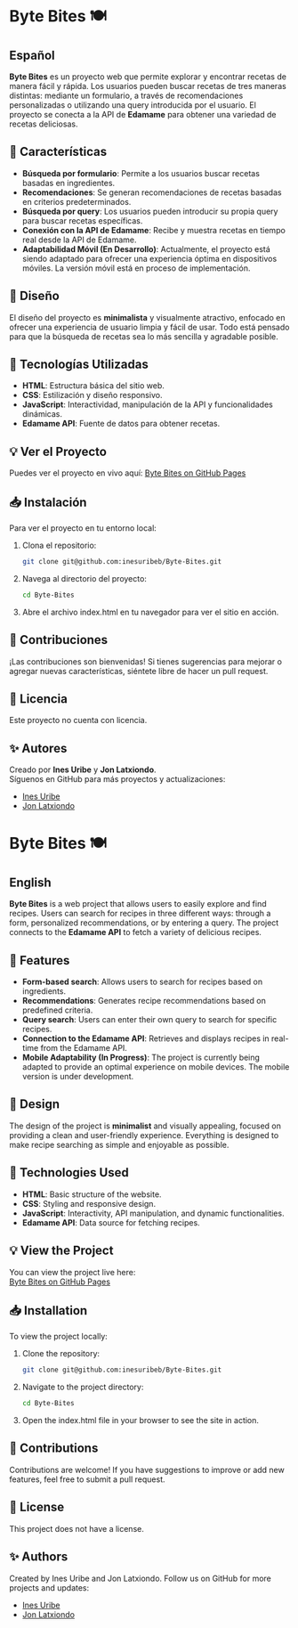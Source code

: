 # Byte Bites 🍽️ 

## Español

**Byte Bites** es un proyecto web que permite explorar y encontrar recetas de manera fácil y rápida. Los usuarios pueden buscar recetas de tres maneras distintas: mediante un formulario, a través de recomendaciones personalizadas o utilizando una query introducida por el usuario. El proyecto se conecta a la API de **Edamame** para obtener una variedad de recetas deliciosas.

## 🌟 Características

- **Búsqueda por formulario**: Permite a los usuarios buscar recetas basadas en ingredientes.
- **Recomendaciones**: Se generan recomendaciones de recetas basadas en criterios predeterminados.
- **Búsqueda por query**: Los usuarios pueden introducir su propia query para buscar recetas específicas.
- **Conexión con la API de Edamame**: Recibe y muestra recetas en tiempo real desde la API de Edamame.
- **Adaptabilidad Móvil (En Desarrollo)**: Actualmente, el proyecto está siendo adaptado para ofrecer una experiencia óptima en dispositivos móviles. La versión móvil está en proceso de implementación.


## 🎨 Diseño

El diseño del proyecto es **minimalista** y visualmente atractivo, enfocado en ofrecer una experiencia de usuario limpia y fácil de usar. Todo está pensado para que la búsqueda de recetas sea lo más sencilla y agradable posible.

## 🚀 Tecnologías Utilizadas

- **HTML**: Estructura básica del sitio web.
- **CSS**: Estilización y diseño responsivo.
- **JavaScript**: Interactividad, manipulación de la API y funcionalidades dinámicas.
- **Edamame API**: Fuente de datos para obtener recetas.

## 💡 Ver el Proyecto

Puedes ver el proyecto en vivo aquí:
[Byte Bites on GitHub Pages](https://inesuribeb.github.io/Byte-Bites/)

## 📥 Instalación

Para ver el proyecto en tu entorno local:

1. Clona el repositorio:
   ```bash
   git clone git@github.com:inesuribeb/Byte-Bites.git
   
2. Navega al directorio del proyecto:
   ```bash
   cd Byte-Bites

3. Abre el archivo index.html en tu navegador para ver el sitio en acción.

## 🤝 Contribuciones
¡Las contribuciones son bienvenidas! Si tienes sugerencias para mejorar o agregar nuevas características, siéntete libre de hacer un pull request.

## 📄 Licencia
Este proyecto no cuenta con licencia.

## ✨ Autores
Creado por **Ines Uribe** y **Jon Latxiondo**.  
Síguenos en GitHub para más proyectos y actualizaciones:  
- [Ines Uribe](https://github.com/inesuribeb)  
- [Jon Latxiondo](https://github.com/Izorrai)


# Byte Bites 🍽️ 

## English

**Byte Bites** is a web project that allows users to easily explore and find recipes. Users can search for recipes in three different ways: through a form, personalized recommendations, or by entering a query. The project connects to the **Edamame API** to fetch a variety of delicious recipes.

## 🌟 Features

- **Form-based search**: Allows users to search for recipes based on ingredients.
- **Recommendations**: Generates recipe recommendations based on predefined criteria.
- **Query search**: Users can enter their own query to search for specific recipes.
- **Connection to the Edamame API**: Retrieves and displays recipes in real-time from the Edamame API.
- **Mobile Adaptability (In Progress)**: The project is currently being adapted to provide an optimal experience on mobile devices. The mobile version is under development.

## 🎨 Design

The design of the project is **minimalist** and visually appealing, focused on providing a clean and user-friendly experience. Everything is designed to make recipe searching as simple and enjoyable as possible.

## 🚀 Technologies Used

- **HTML**: Basic structure of the website.
- **CSS**: Styling and responsive design.
- **JavaScript**: Interactivity, API manipulation, and dynamic functionalities.
- **Edamame API**: Data source for fetching recipes.

## 💡 View the Project

You can view the project live here:  
[Byte Bites on GitHub Pages](https://inesuribeb.github.io/Byte-Bites/)

## 📥 Installation

To view the project locally:

1. Clone the repository:
   ```bash
   git clone git@github.com:inesuribeb/Byte-Bites.git

2. Navigate to the project directory:
   ```bash
   cd Byte-Bites

3. Open the index.html file in your browser to see the site in action.

## 🤝 Contributions
Contributions are welcome! If you have suggestions to improve or add new features, feel free to submit a pull request.

## 📄 License
This project does not have a license.

## ✨ Authors
Created by Ines Uribe and Jon Latxiondo.
Follow us on GitHub for more projects and updates:
- [Ines Uribe](https://github.com/inesuribeb)  
- [Jon Latxiondo](https://github.com/Izorrai)

